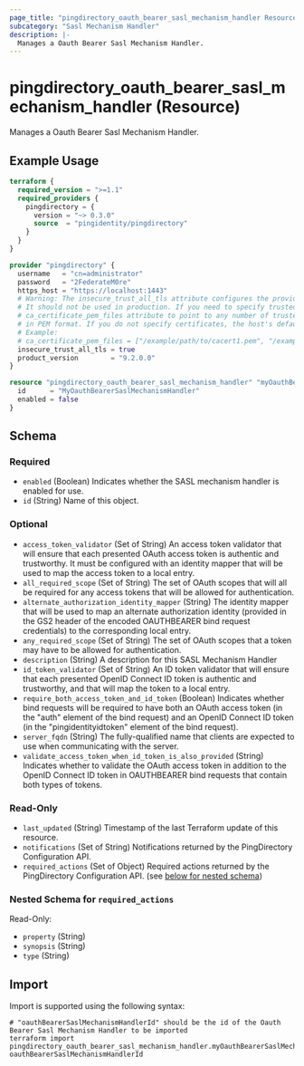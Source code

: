 ```yaml
---
page_title: "pingdirectory_oauth_bearer_sasl_mechanism_handler Resource - terraform-provider-pingdirectory"
subcategory: "Sasl Mechanism Handler"
description: |-
  Manages a Oauth Bearer Sasl Mechanism Handler.
---
```


# pingdirectory_oauth_bearer_sasl_mechanism_handler (Resource)

Manages a Oauth Bearer Sasl Mechanism Handler.

## Example Usage

```terraform
terraform {
  required_version = ">=1.1"
  required_providers {
    pingdirectory = {
      version = "~> 0.3.0"
      source  = "pingidentity/pingdirectory"
    }
  }
}

provider "pingdirectory" {
  username   = "cn=administrator"
  password   = "2FederateM0re"
  https_host = "https://localhost:1443"
  # Warning: The insecure_trust_all_tls attribute configures the provider to trust any certificate presented by the PingDirectory server.
  # It should not be used in production. If you need to specify trusted CA certificates, use the
  # ca_certificate_pem_files attribute to point to any number of trusted CA certificate files
  # in PEM format. If you do not specify certificates, the host's default root CA set will be used.
  # Example:
  # ca_certificate_pem_files = ["/example/path/to/cacert1.pem", "/example/path/to/cacert2.pem"]
  insecure_trust_all_tls = true
  product_version        = "9.2.0.0"
}

resource "pingdirectory_oauth_bearer_sasl_mechanism_handler" "myOauthBearerSaslMechanismHandler" {
  id      = "MyOauthBearerSaslMechanismHandler"
  enabled = false
}
```

<!-- schema generated by tfplugindocs -->
## Schema

### Required

- `enabled` (Boolean) Indicates whether the SASL mechanism handler is enabled for use.
- `id` (String) Name of this object.

### Optional

- `access_token_validator` (Set of String) An access token validator that will ensure that each presented OAuth access token is authentic and trustworthy. It must be configured with an identity mapper that will be used to map the access token to a local entry.
- `all_required_scope` (Set of String) The set of OAuth scopes that will all be required for any access tokens that will be allowed for authentication.
- `alternate_authorization_identity_mapper` (String) The identity mapper that will be used to map an alternate authorization identity (provided in the GS2 header of the encoded OAUTHBEARER bind request credentials) to the corresponding local entry.
- `any_required_scope` (Set of String) The set of OAuth scopes that a token may have to be allowed for authentication.
- `description` (String) A description for this SASL Mechanism Handler
- `id_token_validator` (Set of String) An ID token validator that will ensure that each presented OpenID Connect ID token is authentic and trustworthy, and that will map the token to a local entry.
- `require_both_access_token_and_id_token` (Boolean) Indicates whether bind requests will be required to have both an OAuth access token (in the "auth" element of the bind request) and an OpenID Connect ID token (in the "pingidentityidtoken" element of the bind request).
- `server_fqdn` (String) The fully-qualified name that clients are expected to use when communicating with the server.
- `validate_access_token_when_id_token_is_also_provided` (String) Indicates whether to validate the OAuth access token in addition to the OpenID Connect ID token in OAUTHBEARER bind requests that contain both types of tokens.

### Read-Only

- `last_updated` (String) Timestamp of the last Terraform update of this resource.
- `notifications` (Set of String) Notifications returned by the PingDirectory Configuration API.
- `required_actions` (Set of Object) Required actions returned by the PingDirectory Configuration API. (see [below for nested schema](#nestedatt--required_actions))

<a id="nestedatt--required_actions"></a>
### Nested Schema for `required_actions`

Read-Only:

- `property` (String)
- `synopsis` (String)
- `type` (String)

## Import

Import is supported using the following syntax:

```shell
# "oauthBearerSaslMechanismHandlerId" should be the id of the Oauth Bearer Sasl Mechanism Handler to be imported
terraform import pingdirectory_oauth_bearer_sasl_mechanism_handler.myOauthBearerSaslMechanismHandler oauthBearerSaslMechanismHandlerId
```

